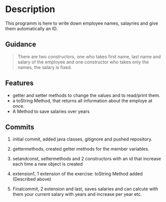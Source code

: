 # Description

This programm is here to write down employee names, salayries and give them automatically an ID.

## Guidance

>There are two constructors, one who takes first name, last name and salary of the employee and one constructor who takes only the names, the salary is fixed.

## Features

- getter and setter methods to change the values and to read/print them.
- a toString Method, that returns all information about the employe at once.
- A Method to save salaries over years

## Commits

1. initial commit, added java classes, gitignore and pushed repository.

2. gettermethods, created getter methods for the member variables.

3. setandconst, settermethods and 2 constructors with an id that increase each time a new object is created 

4. extension1, 1 extension of the exercise: toString Method added (Described above)

5. Finalcommit, 2 extension and last, saves salaries and can calcute with them your current salary with years and increase per year etc.
